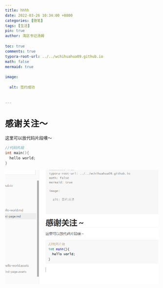 ```yaml
---
title: hhhh
date: 2022-03-26 10:34:00 +0800
categories: [随笔]
tags: [生活]
pin: true
author: 湾区书记汤姆

toc: true
comments: true
typora-root-url: ../../wchihuahua09.github.io
math: false
mermaid: true

image:
  
  alt: 签约成功


---
```


# 感谢关注～ 

这里可以放代码片段噢～

```c++
//代码片段
int main(){
  hello world;
}
```

![image-20240212144812254](/assets/blog_res/2024-02-12-first-page.assets/image-20240212144812254.png)
